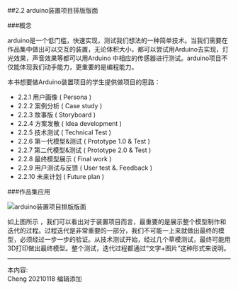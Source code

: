 
##2.2 arduino装置项目排版版面

###概念

arduino是一个低门槛，快速实现，测试我们想法的一种简单技术。当我们需要在作品集中做出可以交互的装置，无论体积大小，都可以尝试用Arduino去实现，灯光效果，声音效果等都可以用Arduino 中相应的传感器进行测试。arduino项目不仅能体现我们动手能力，更重要的是编程能力。


本书想要做Arduino装置项目的学生提供做项目的思路：

* 2.2.1 用户画像 ( Persona )
* 2.2.2 案例分析 ( Case study )
* 2.2.3 故事版 ( Storyboard )
* 2.2.4 方案发散 ( Idea development )
* 2.2.5 技术测试 ( Technical Test )
* 2.2.6 第一代模型&测试 ( Prototype 1.0 & Test )
* 2.2.7 第二代模型&测试 ( Prototype 2.0 & Test )
* 2.2.8 最终模型展示 ( Final work )
* 2.2.9 用户测试与反馈 ( User test &. Feedback )
* 2.2.10 未来计划 ( Future plan )

###作品集应用

![ arduino装置项目排版版面 ](http://kitpic.makebi.net/2021/ard_17.jpg)

如上图所示 ，我们可以看出对于装置项目而言，最重要的是展示整个模型制作和迭代的过程。过程迭代是非常重要的一部分，我们不可能一上来就做出最终的模型，必须经过一步一步的验证。从技术测试开始，经过几个草模测试，最终可能用3D打印做出最终模型。整个测试，迭代过程都通过“文字+图片”这种形式来说明。


---
本内容:  
Cheng 20210118 编辑添加
